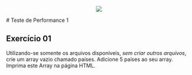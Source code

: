 <p align="center">
    <img src="https://www.infnet.edu.br/infnet/wp-content/themes/infnet.homepage//assets/img/LogoInfnetRodape.png"/>
</p>
# Teste de Performance 1

## Exercício 01

Utilizando-se somente os arquivos disponíveis, _sem criar outros arquivos_, crie um array vazio chamado países. Adicione 5 países ao seu array. Imprima este Array na página HTML.
